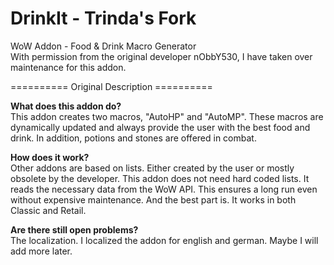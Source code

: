 # DrinkIt - Trinda's Fork
WoW Addon - Food &amp; Drink Macro Generator  
With permission from the original developer nObbY530, I have taken over maintenance for this addon.

========== Original Description ==========

**What does this addon do?**  
This addon creates two macros, "AutoHP" and "AutoMP". These macros are dynamically updated and always provide the user with the best food and drink. In addition, potions and stones are offered in combat.


**How does it work?**  
Other addons are based on lists. Either created by the user or mostly obsolete by the developer. This addon does not need hard coded lists. It reads the necessary data from the WoW API. This ensures a long run even without expensive maintenance. And the best part is. It works in both Classic and Retail.


**Are there still open problems?**  
The localization. I localized the addon for english and german. Maybe I will add more later. 
